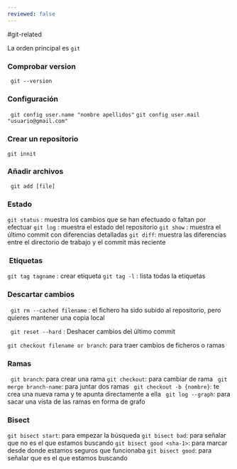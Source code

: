 ```yaml
---
reviewed: false
---
```

#git-related

La orden principal es ` git `

### Comprobar version
` git --version`

### Configuración
` git config user.name "nombre apellidos"`
`git config user.mail "usuario@gmail.com"`

### Crear un repositorio
` git innit `

### Añadir archivos
` git add [file]`

### Estado
` git status ` : muestra los cambios que se han efectuado o faltan por efectuar
` git log ` : muestra el estado del repositorio
` git show ` : muestra el último commit con diferencias detalladas
` git diff `: muestra las diferencias entre el directorio de trabajo y el commit más reciente

###  Etiquetas
` git tag tagname ` : crear etiqueta
`` git tag -l `` : lista todas la etiquetas

### Descartar cambios
` git rm --cached filename` : el fichero ha sido subido al repositorio, pero quieres mantener una copia local

` git reset --hard` : Deshacer cambios del último commit 

` git checkout filename or branch `: para traer cambios de ficheros o ramas

### Ramas

` git branch`: para crear una rama
` git checkout `: para cambiar de rama
` git merge branch-name`: para juntar dos ramas
` git checkout -b {nombre}`: te crea una nueva rama y te apunta directamente a ella
` git log --graph`: para sacar una vista de las ramas en forma de grafo


### Bisect

`git bisect start`: para empezar la búsqueda
`git bisect bad`: para señalar que no es el que estamos buscando
`git bisect good <sha-1>`: para  marcar desde donde estamos seguros que funcionaba
`git bisect good`: para señalar que es el que estamos buscando